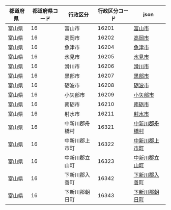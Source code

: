 |  都道府県  | 都道府県コード | 行政区分 | 行政区分コード | json |
|-----------|--------------|--------- |--------------|------|
| 富山県 | 16 | 富山市 | 16201 | [富山市](/topojson/16/16201.topojson) |
| 富山県 | 16 | 高岡市 | 16202 | [高岡市](/topojson/16/16202.topojson) |
| 富山県 | 16 | 魚津市 | 16204 | [魚津市](/topojson/16/16204.topojson) |
| 富山県 | 16 | 氷見市 | 16205 | [氷見市](/topojson/16/16205.topojson) |
| 富山県 | 16 | 滑川市 | 16206 | [滑川市](/topojson/16/16206.topojson) |
| 富山県 | 16 | 黒部市 | 16207 | [黒部市](/topojson/16/16207.topojson) |
| 富山県 | 16 | 砺波市 | 16208 | [砺波市](/topojson/16/16208.topojson) |
| 富山県 | 16 | 小矢部市 | 16209 | [小矢部市](/topojson/16/16209.topojson) |
| 富山県 | 16 | 南砺市 | 16210 | [南砺市](/topojson/16/16210.topojson) |
| 富山県 | 16 | 射水市 | 16211 | [射水市](/topojson/16/16211.topojson) |
| 富山県 | 16 | 中新川郡舟橋村 | 16321 | [中新川郡舟橋村](/topojson/16/16321.topojson) |
| 富山県 | 16 | 中新川郡上市町 | 16322 | [中新川郡上市町](/topojson/16/16322.topojson) |
| 富山県 | 16 | 中新川郡立山町 | 16323 | [中新川郡立山町](/topojson/16/16323.topojson) |
| 富山県 | 16 | 下新川郡入善町 | 16342 | [下新川郡入善町](/topojson/16/16342.topojson) |
| 富山県 | 16 | 下新川郡朝日町 | 16343 | [下新川郡朝日町](/topojson/16/16343.topojson) |
